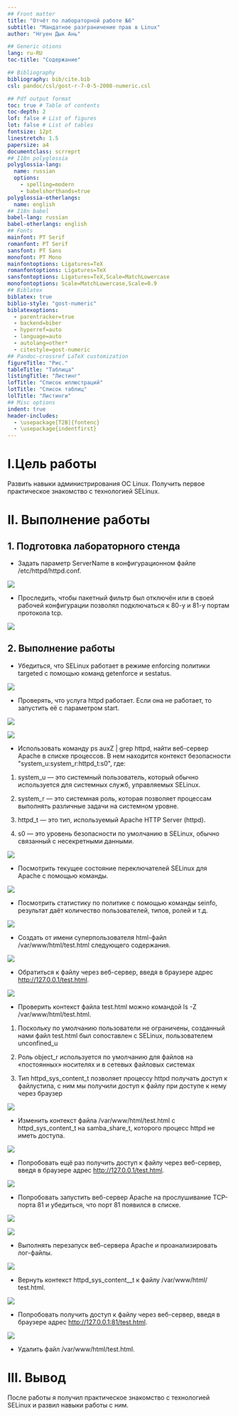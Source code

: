 ```yaml
---
## Front matter
title: "Отчёт по лабораторной работе №6"
subtitle: "Мандатное разграничение прав в Linux"
author: "Нгуен Дык Ань"

## Generic otions
lang: ru-RU
toc-title: "Содержание"

## Bibliography
bibliography: bib/cite.bib
csl: pandoc/csl/gost-r-7-0-5-2008-numeric.csl

## Pdf output format
toc: true # Table of contents
toc-depth: 2
lof: false # List of figures
lot: false # List of tables
fontsize: 12pt
linestretch: 1.5
papersize: a4
documentclass: scrreprt
## I18n polyglossia
polyglossia-lang:
  name: russian
  options:
	- spelling=modern
	- babelshorthands=true
polyglossia-otherlangs:
  name: english
## I18n babel
babel-lang: russian
babel-otherlangs: english
## Fonts
mainfont: PT Serif
romanfont: PT Serif
sansfont: PT Sans
monofont: PT Mono
mainfontoptions: Ligatures=TeX
romanfontoptions: Ligatures=TeX
sansfontoptions: Ligatures=TeX,Scale=MatchLowercase
monofontoptions: Scale=MatchLowercase,Scale=0.9
## Biblatex
biblatex: true
biblio-style: "gost-numeric"
biblatexoptions:
  - parentracker=true
  - backend=biber
  - hyperref=auto
  - language=auto
  - autolang=other*
  - citestyle=gost-numeric
## Pandoc-crossref LaTeX customization
figureTitle: "Рис."
tableTitle: "Таблица"
listingTitle: "Листинг"
lofTitle: "Список иллюстраций"
lotTitle: "Список таблиц"
lolTitle: "Листинги"
## Misc options
indent: true
header-includes:
  - \usepackage[T2B]{fontenc}
  - \usepackage{indentfirst}
---
```


# I.Цель работы

Развить навыки администрирования OC Linux. Получить первое практическое знакомство с технологией SELinux.

# II. Выполнение работы

## 1. Подготовка лабораторного стенда

- Задать параметр ServerName в конфигурационном файле /etc/httpd/httpd.conf.

![](img/1.png)

- Проследить, чтобы пакетный фильтр был отключён или в своей рабочей конфигурации позволял подключаться к 80-у и 81-у портам протокола tcp.

![](img/2.png)

## 2. Выполнение работы

- Убедиться, что SELinux работает в режиме enforcing политики targeted с помощью команд getenforce и sestatus.

![](img/3.png)

- Проверять, что услуга httpd работает. Если она не работает, то запустить её с параметром start.

![](img/4.png)

![](img/5.png)

- Использовать команду ps auxZ | grep httpd, найти веб-сервер Apache в списке процессов. В нем находится контекст безопасности "system_u:system_r:httpd_t:s0", где:

1. system_u — это системный пользователь, который обычно используется для системных служб, управляемых SELinux.

2. system_r — это системная роль, которая позволяет процессам выполнять различные задачи на системном уровне.

3. httpd_t — это тип, используемый Apache HTTP Server (httpd).

4. s0 — это уровень безопасности по умолчанию в SELinux, обычно связанный с несекретными данными.

![](img/6.png)

- Посмотрить текущее состояние переключателей SELinux для Apache с помощью команды.

![](img/7.png)

- Посмотрить статистику по политике с помощью команды seinfo, результат даёт количество пользователей, типов, ролей и т.д.

![](img/8.png)

- Создать от имени суперпользователя html-файл /var/www/html/test.html следующего содержания.

![](img/11.png)

- Обратиться к файлу через веб-сервер, введя в браузере адрес http://127.0.0.1/test.html.

![](img/13.png)

- Проверить контекст файла test.html можно командой ls -Z /var/www/html/test.html.

1. Поскольку по умолчанию пользователи не ограничены, созданный нами файл test.html был сопоставлен с SELinux, пользователем unconfined_u

2. Роль object_r используется по умолчанию для файлов на «постоянных» носителях и в сетевых файловых системах

3. Тип httpd_sys_content_t позволяет процессу httpd получать доступ к файлустипа, с ним мы получили доступ к файлу при доступе к нему через браузер

![](img/14.png)

- Изменить контекст файла /var/www/html/test.html с httpd_sys_content_t на samba_share_t, которого процесс httpd не иметь доступа.

![](img/15.png)

- Попробовать ещё раз получить доступ к файлу через веб-сервер, введя в браузере адрес http://127.0.0.1/test.html.

![](img/16.png)

- Попробовать запустить веб-сервер Apache на прослушивание ТСР-порта 81 и убедиться, что порт 81 появился в списке.

![](img/18.png)

![](img/20.png)

- Выполнять перезапуск веб-сервера Apache и проанализировать лог-файлы.

![](img/19.png)

- Вернуть контекст httpd_sys_cоntent__t к файлу /var/www/html/ test.html.

![](img/21.png)

- Попробовать получить доступ к файлу через веб-сервер, введя в браузере адрес http://127.0.0.1:81/test.html.

![](img/22.png)

- Удалить файл /var/www/html/test.html.

# III. Вывод

После работы я получил практическое знакомство с технологией SELinux и развил навыки работы с ним.